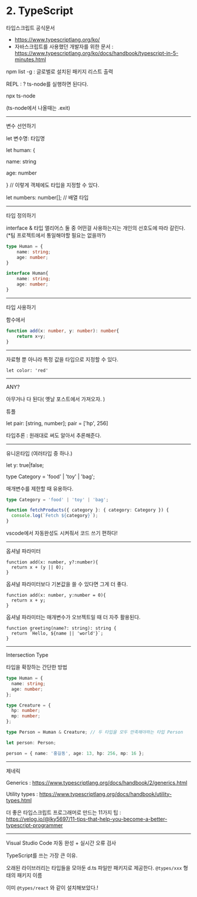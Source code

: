 # 2. TypeScript

타입스크립트 공식문서

- https://www.typescriptlang.org/ko/
- 자바스크립트를 사용했던 개발자를 위한 문서 : https://www.typescriptlang.org/ko/docs/handbook/typescript-in-5-minutes.html

npm list -g : 글로벌로 설치된 패키지 리스트 출력

REPL : ? ts-node를 실행하면 된다다.

npx ts-node

(ts-node에서 나올때는 .exit)

---

변수 선언하기

let 변수명: 타입명

let human: {

name: string

age: number

}	// 이렇게 객체에도 타입을 지정할 수 있다.



let numbers: number[];	// 배열 타입 

---

타입 정의하기 

interface & 타입 앨리어스
둘 중 어떤걸 사용하는지는 개인의 선호도에 따라 갈린다. (*팀 프로젝트에서 통일해야할 필요는 없을까?)

```typescript
type Human = {
	name: string;
	age: number;
}
```



```typescript
interface Human{
    name: string;
    age: number;
}
```



---

타입 사용하기

함수에서

```typescript
function add(x: number, y: number): number{
	return x+y;
}
```



---

자료형 뿐 아니라 특정 값을 타입으로 지정할 수 있다.

```
let color: 'red'
```



---

ANY?

아무거나 다 된다( 옛날 포스트에서 가져오자. )



튜플

let pair: [string, number];
pair = ['hp', 256]



타입추론 : 원래대로 써도 알아서 추론해준다.

---

유니온타입 (여러타입 중 하나.)

let y: true|false;

type Category = 'food' | 'toy' | 'bag';

매개변수를 제한할 때 유용하다.

```typescript
type Category = 'food' | 'toy' | 'bag';

function fetchProducts({ category }: { category: Category }) {
  console.log(`Fetch ${category}`);
}
```

vscode에서 자동완성도 시켜줘서 코드 쓰기 편하다!

---

옵셔널 파라미터

```
function add(x: number, y?:number){
  return x + (y || 0);
}
```

옵셔널 파라미터보다 기본값을 쓸 수 있다면 그게 더 좋다.

```
function add(x: number, y:number = 0){
  return x + y;
}
```

옵셔널 파라미터는 매개변수가 오브젝트일 때 더 자주 활용된다.

```
function greeting(name?: string): string {
  return `Hello, ${name || 'world'}`;
}
```



---

Intersection Type 

타입을 확장하는 간단한 방법

```typescript
type Human = {
  name: string;
  age: number;
};

type Creature = {
  hp: number;
  mp: number;
};

type Person = Human & Creature;	// 두 타입을 모두 만족해야하는 타입 Person

let person: Person;

person = { name: '홍길동', age: 13, hp: 256, mp: 16 };
```



---

제네릭

Generics : https://www.typescriptlang.org/docs/handbook/2/generics.html

Utility types : https://www.typescriptlang.org/docs/handbook/utility-types.html

더 좋은 타입스크립트 프로그래머로 만드는 11가지 팁 : https://velog.io/@lky5697/11-tips-that-help-you-become-a-better-typescript-programmer

---

Visual Studio Code 자동 완성 + 실시간 오류 검사

TypeScript를 쓰는 가장 큰 이유. 

오래된 라이브러리는 타입들을 모아둔 d.ts 파일만 패키지로 제공한다. `@types/xxx` 형태의 패키지 이름

이미 `@types/react` 와 같이 설치해보았다.!








